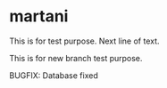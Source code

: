 # martani
This is for test purpose.
Next line of text.

This is for new branch test purpose.

BUGFIX: Database fixed
